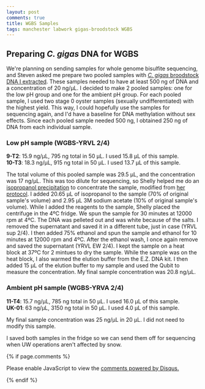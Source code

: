 ```yaml
---
layout: post
comments: true
title: WGBS Samples
tags: manchester labwork gigas-broodstock WGBS
---
```


## Preparing *C. gigas* DNA for WGBS

We're planning on sending samples for whole genome bisulfite sequencing, and Steven asked me prepare two pooled samples with  [*C. gigas* broodstock DNA I extracted](yaaminiv.github.io/Gigas-Broodstock-DNA-Extraction-Part9.md). These samples needed to have at least 500 ng of DNA and a concentration of 20 ng/µL. I decided to make 2 pooled samples: one for the low pH group and one for the ambient pH group. For each pooled sample, I used two stage 0 oyster samples (sexually undifferentiated) with the highest yield. This way, I could hopefully use the samples for sequencing again, and I'd have a baseline for DNA methylation without sex effects. Since each pooled sample needed 500 ng, I obtained 250 ng of DNA from each individual sample.

### Low pH sample (WGBS-YRVL 2/4)

**9-T2**: 15.9 ng/µL, 795 ng total in 50 µL. I used 15.8 µL of this sample.  
**10-T3**: 18.3 ng/µL, 915 ng total in 50 µL. I used 13.7 µL of this sample.

The total volume of this pooled sample was 29.5 µL, and the concentration was 17 ng/µL. This was too dilute for sequencing, so Shelly helped me do an [isopropanol precipitation](https://www.qiagen.com/us/resources/faq?id=5cf3006a-c63f-48d6-89d9-9ae14329c230&lang=en) to concentrate the sample, modified from [her protocol](https://genefish.wordpress.com/2019/01/31/shellys-notebook-tues-jan-30-2019/). I added 20.65 µL of isopropanol to the sample (70% of original sample's volume) and 2.95 µL 3M sodium acetate (10% of original sample's volume). While I added the reagents to the sample, Shelly placed the centrifuge in the 4ºC fridge. We spun the sample for 30 minutes at 12000 rpm at 4ºC. The DNA was pelleted out and was white because of the salts. I removed the supernatant and saved it in a different tube, just in case (YRVL sup 2/4). I then added 75% ethanol and spun the sample and ethanol for 10 minutes at 12000 rpm and 4ºC. After the ethanol wash, I once again remove and saved the supernatant (YRVL EW 2/4). I kept the sample on a heat block at 37ºC for 2 mintues to dry the sample. While the sample was on the heat block, I also warmed the elution buffer from the E.Z. DNA kit. I then added 15 µL of the elution buffer to my sample and used the Qubit to measure the concentration. My final sample concentration was 20.8 ng/µL.

### Ambient pH sample (WGBS-YRVA 2/4)

**11-T4**: 15.7 ng/µL, 785 ng total in 50 µL. I used 16.0 µL of this sample.  
**UK-01**: 63 ng/µL, 3150 ng total in 50 µL. I used 4.0 µL of this sample.

My final sample concentration was 25 ng/µL in 20 µL. I did not need to modify this sample.

I saved both samples in the fridge so we can send them off for sequencing when UW operations aren't affected by snow.

{% if page.comments %}

<div id="disqus_thread"></div>
<script>

/**
*  RECOMMENDED CONFIGURATION VARIABLES: EDIT AND UNCOMMENT THE SECTION BELOW TO INSERT DYNAMIC VALUES FROM YOUR PLATFORM OR CMS.
*  LEARN WHY DEFINING THESE VARIABLES IS IMPORTANT: https://disqus.com/admin/universalcode/#configuration-variables*/
/*
var disqus_config = function () {
this.page.url = PAGE_URL;  // Replace PAGE_URL with your page's canonical URL variable
this.page.identifier = PAGE_IDENTIFIER; // Replace PAGE_IDENTIFIER with your page's unique identifier variable
};
*/
(function() { // DON'T EDIT BELOW THIS LINE
var d = document, s = d.createElement('script');
s.src = 'https://the-responsible-grad-student.disqus.com/embed.js';
s.setAttribute('data-timestamp', +new Date());
(d.head || d.body).appendChild(s);
})();
</script>
<noscript>Please enable JavaScript to view the <a href="https://disqus.com/?ref_noscript">comments powered by Disqus.</a></noscript>

{% endif %}

<script id="dsq-count-scr" src="//the-responsible-grad-student.disqus.com/count.js" async></script>
